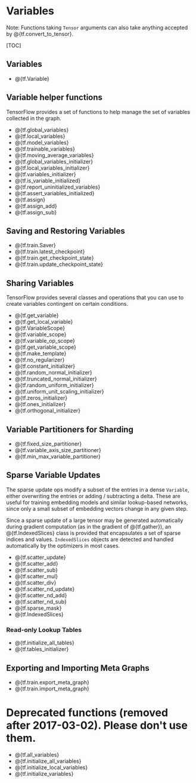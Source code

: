 # Variables

Note: Functions taking `Tensor` arguments can also take anything accepted by
@{tf.convert_to_tensor}.

[TOC]

## Variables

*   @{tf.Variable}

## Variable helper functions

TensorFlow provides a set of functions to help manage the set of variables
collected in the graph.

*   @{tf.global_variables}
*   @{tf.local_variables}
*   @{tf.model_variables}
*   @{tf.trainable_variables}
*   @{tf.moving_average_variables}
*   @{tf.global_variables_initializer}
*   @{tf.local_variables_initializer}
*   @{tf.variables_initializer}
*   @{tf.is_variable_initialized}
*   @{tf.report_uninitialized_variables}
*   @{tf.assert_variables_initialized}
*   @{tf.assign}
*   @{tf.assign_add}
*   @{tf.assign_sub}

## Saving and Restoring Variables

*   @{tf.train.Saver}
*   @{tf.train.latest_checkpoint}
*   @{tf.train.get_checkpoint_state}
*   @{tf.train.update_checkpoint_state}

## Sharing Variables

TensorFlow provides several classes and operations that you can use to
create variables contingent on certain conditions.

*   @{tf.get_variable}
*   @{tf.get_local_variable}
*   @{tf.VariableScope}
*   @{tf.variable_scope}
*   @{tf.variable_op_scope}
*   @{tf.get_variable_scope}
*   @{tf.make_template}
*   @{tf.no_regularizer}
*   @{tf.constant_initializer}
*   @{tf.random_normal_initializer}
*   @{tf.truncated_normal_initializer}
*   @{tf.random_uniform_initializer}
*   @{tf.uniform_unit_scaling_initializer}
*   @{tf.zeros_initializer}
*   @{tf.ones_initializer}
*   @{tf.orthogonal_initializer}

## Variable Partitioners for Sharding

*   @{tf.fixed_size_partitioner}
*   @{tf.variable_axis_size_partitioner}
*   @{tf.min_max_variable_partitioner}

## Sparse Variable Updates

The sparse update ops modify a subset of the entries in a dense `Variable`,
either overwriting the entries or adding / subtracting a delta.  These are
useful for training embedding models and similar lookup-based networks, since
only a small subset of embedding vectors change in any given step.

Since a sparse update of a large tensor may be generated automatically during
gradient computation (as in the gradient of
@{tf.gather}),
an @{tf.IndexedSlices} class is provided that encapsulates a set
of sparse indices and values.  `IndexedSlices` objects are detected and handled
automatically by the optimizers in most cases.

*   @{tf.scatter_update}
*   @{tf.scatter_add}
*   @{tf.scatter_sub}
*   @{tf.scatter_mul}
*   @{tf.scatter_div}
*   @{tf.scatter_nd_update}
*   @{tf.scatter_nd_add}
*   @{tf.scatter_nd_sub}
*   @{tf.sparse_mask}
*   @{tf.IndexedSlices}

### Read-only Lookup Tables

*   @{tf.initialize_all_tables}
*   @{tf.tables_initializer}


## Exporting and Importing Meta Graphs

*   @{tf.train.export_meta_graph}
*   @{tf.train.import_meta_graph}

# Deprecated functions (removed after 2017-03-02). Please don't use them.

*   @{tf.all_variables}
*   @{tf.initialize_all_variables}
*   @{tf.initialize_local_variables}
*   @{tf.initialize_variables}
